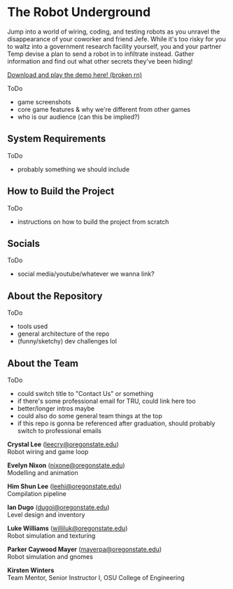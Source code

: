 # The Robot Underground
Jump into a world of wiring, coding, and testing robots as you unravel the disappearance of your coworker and friend Jefe. While it's too risky for you to waltz into a government research facility yourself, you and your partner Temp devise a plan to send a robot in to infiltrate instead. Gather information and find out what other secrets they've been hiding!

[Download and play the demo here! (broken rn)](./README.md "an itch.io link I assume?")

ToDo
- game screenshots
- core game features & why we're different from other games 
- who is our audience (can this be implied?)

## System Requirements
ToDo
- probably something we should include

## How to Build the Project
ToDo
- instructions on how to build the project from scratch

## Socials
ToDo
- social media/youtube/whatever we wanna link?

## About the Repository
ToDo
- tools used
- general architecture of the repo
- (funny/sketchy) dev challenges lol

## About the Team
ToDo
- could switch title to "Contact Us" or something
- if there's some professional email for TRU, could link here too
- better/longer intros maybe
- could also do some general team things at the top
- if this repo is gonna be referenced after graduation, should probably switch to professional emails

**Crystal Lee** (leecry@oregonstate.edu)  
Robot wiring and game loop

**Evelyn Nixon** (nixone@oregonstate.edu)  
Modelling and animation

**Him Shun Lee** (leehi@oregonstate.edu)  
Compilation pipeline

**Ian Dugo** (dugoi@oregonstate.edu)  
Level design and inventory

**Luke Williams** (williluk@oregonstate.edu)  
Robot simulation and texturing
 
**Parker Caywood Mayer** (mayerpa@oregonstate.edu)  
Robot simulation and gnomes


**Kirsten Winters**  
Team Mentor, Senior Instructor I, OSU College of Engineering
